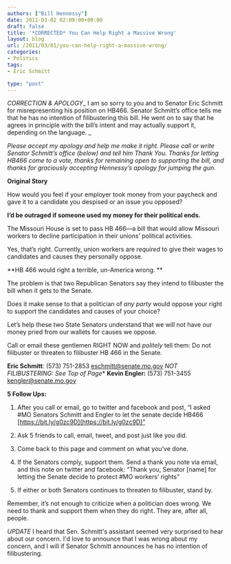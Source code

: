 ```yaml
---
authors: ["Bill Hennessy"]
date: 2011-03-02 02:09:00+00:00
draft: false
title: '*CORRECTED* You Can Help Right a Massive Wrong'
layout: blog
url: /2011/03/01/you-can-help-right-a-massive-wrong/
categories:
- Politics
tags:
- Eric Schmitt

type: "post"
---
```


*CORRECTION & APOLOGY*_ I am so sorry to you and to Senator Eric Schmitt for misrepresenting his position on HB466. Senator Schmitt’s office tells me that he has no intention of filibustering this bill. He went on to say that he agrees in principle with the bill’s intent and may actually support it, depending on the language. _

 

_Please accept my apology and help me make it right. Please call or write Senator Schmitt’s office (below) and tell him Thank You. Thanks for letting HB466 come to a vote, thanks for remaining open to supporting the bill, and thanks for graciously accepting Hennessy’s apology for jumping the gun._

 

**Original Story**

 

How would you feel if your employer took money from your paycheck and gave it to a candidate you despised or an issue you opposed?

 

**I’d be outraged if someone used my money for their political ends.**

 

The Missouri House is set to pass HB 466—a bill that would allow Missouri workers to decline participation in their unions’ political activities.

 

Yes, that’s right. Currently, union workers are _required_ to give their wages to candidates and causes they personally oppose.

 

**HB 466 would right a terrible, un-America wrong. **

 

The problem is that two Republican Senators say they intend to filibuster the bill when it gets to the Senate.

 

Does it make sense to that a politician of _any party_ would oppose your right to support the candidates and causes of your choice?

 

Let’s help these two State Senators understand that we will not have our money pried from our wallets for causes we oppose.

 

Call or email these gentlemen RIGHT NOW and _politely_ tell them: Do not filibuster or threaten to filibuster HB 466 in the Senate.

 

**Eric Schmitt**: (573) 751-2853 [eschmitt@senate.mo.gov](mailto:eschmitt@senate.mo.gov) *NOT FILIBUSTERING: See Top of Page**
**Kevin Engler:** (573) 751-3455 [kengler@senate.mo.gov](mailto:kengler@senate.mo.gov)

 

**5 Follow Ups:**

 

1. After you call or email, go to twitter and facebook and post, “I asked #MO Senators Schmitt and Engler to let the senate decide HB466 [https://bit.ly/g0zc9D](https://bit.ly/g0zc9D)”

 

2. Ask 5 friends to call, email, tweet, and post just like you did.

 

3. Come back to this page and comment on what you’ve done.

 

4. If the Senators comply, support them. Send a thank you note via email, and this note on twitter and facebook: “Thank you, Senator [name] for letting the Senate decide to protect #MO workers’ rights”

 

5. If either or both Senators continues to threaten to filibuster, stand by.

 

Remember, it’s not enough to criticize when a politician does wrong. We need to thank and support them when they do right. They are, after all, people.

 

*UPDATE* I heard that Sen. Schmitt's assistant seemed very surprised to hear about our concern. I'd love to announce that I was wrong about my concern, and I will if Senator Schmitt announces he has no intention of filibustering.

